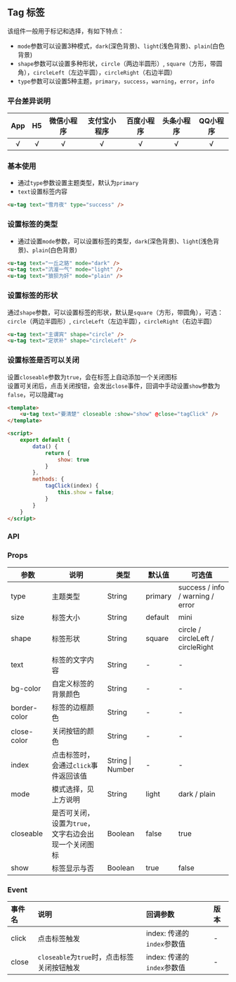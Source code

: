 ## Tag 标签

<demo-model url="/pages/componentsA/tag/index"></demo-model>


该组件一般用于标记和选择，有如下特点：
- `mode`参数可以设置3种模式，`dark`(深色背景)、`light`(浅色背景)、`plain`(白色背景)
- `shape`参数可以设置多种形状，`circle`（两边半圆形）, `square`（方形，带圆角），`circleLeft`（左边半圆），`circleRight`（右边半圆）
- `type`参数可以设置5种主题，`primary`，`success`，`warning`，`error`，`info`

### 平台差异说明

|App|H5|微信小程序|支付宝小程序|百度小程序|头条小程序|QQ小程序|
|:-:|:-:|:-:|:-:|:-:|:-:|:-:|
|√|√|√|√|√|√|√|

### 基本使用

- 通过`type`参数设置主题类型，默认为`primary`
- `text`设置标签内容

```html
<u-tag text="雪月夜" type="success" />
```

### 设置标签的类型

- 通过设置`mode`参数，可以设置标签的类型，`dark`(深色背景)、`light`(浅色背景)、`plain`(白色背景)

```html
<u-tag text="一丘之貉" mode="dark" />
<u-tag text="沆瀣一气" mode="light" />
<u-tag text="狼狈为奸" mode="plain" />
```

### 设置标签的形状

通过`shape`参数，可以设置标签的形状，默认是`square`（方形，带圆角），可选：`circle`（两边半圆形）, `circleLeft`（左边半圆），`circleRight`（右边半圆）

```html
<u-tag text="主谓宾" shape="circle" />
<u-tag text="定状补" shape="circleLeft" />
```

### 设置标签是否可以关闭

设置`closeable`参数为`true`，会在标签上自动添加一个关闭图标  
设置可关闭后，点击关闭按钮，会发出`close`事件，回调中手动设置`show`参数为`false`，可以隐藏`Tag`

```html
<template>
	<u-tag text="要清楚" closeable :show="show" @close="tagClick" />
</template>

<script>
	export default {
		data() {
			return {
				show: true
			}
		},
		methods: {
			tagClick(index) {
				this.show = false;
			}
		}
	}
</script>
```

### API

### Props

| 参数          | 说明            | 类型            | 默认值             |  可选值   |
|-------------  |---------------- |---------------|------------------ |-------- |
| type | 主题类型  | String	 | primary | success / info / warning / error |
| size | 标签大小  | String	 | default | mini |
| shape | 标签形状 | String | square | circle / circleLeft / circleRight |
| text | 标签的文字内容 | String | - | - |
| bg-color | 自定义标签的背景颜色 | String  | - | - |
| border-color | 标签的边框颜色  | String | - | - |
| close-color | 关闭按钮的颜色  | String | - | - |
| index | 点击标签时，会通过`click`事件返回该值  | String \| Number | - | - |
| mode | 模式选择，见上方说明 | String | light | dark / plain |
| closeable | 是否可关闭，设置为`true`，文字右边会出现一个关闭图标  | Boolean | false | true |
| show | 标签显示与否  | Boolean | true | false |

### Event

|事件名|说明|回调参数|版本|
|:-|:-|:-|:-|
| click | 点击标签触发 | index: 传递的`index`参数值 | - |
| close | `closeable`为`true`时，点击标签关闭按钮触发 | index: 传递的`index`参数值 | - |
